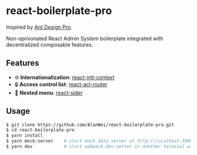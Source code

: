 # react-boilerplate-pro

Inspired by [Ant Design Pro](https://pro.ant.design/).

Non-opinionated React Admin System boilerplate integrated with decentralized composable features.

## Features
* :globe_with_meridians: **Internationalization**: [react-intl-context](https://github.com/AlanWei/react-intl-context)
* :lock: **Access control list**: [react-acl-router](https://github.com/AlanWei/react-acl-router)
* :memo: **Nested menu**: [react-sider](https://github.com/AlanWei/react-sider)

## Usage
```bash
$ git clone https://github.com/AlanWei/react-boilerplate-pro.git
$ cd react-boilerplate-pro
$ yarn install
$ yarn mock:server    # start mock data server at http://localhost:3000, npm run mock:server also works
$ yarn dev            # start webpack-dev-server in another terminal window at http://localhost:8080, npm run dev also works
```